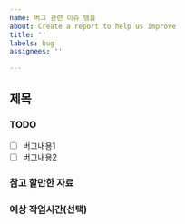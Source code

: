 ```yaml
---
name: 버그 관련 이슈 템플
about: Create a report to help us improve
title: ''
labels: bug
assignees: ''

---
```


## 제목


### TODO
- [ ] 버그내용1
- [ ] 버그내용2

### 참고 할만한 자료

### 예상 작업시간(선택)
